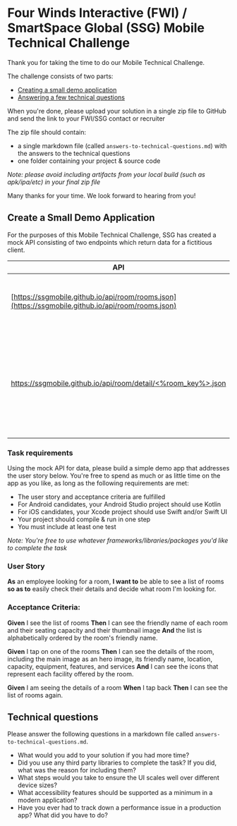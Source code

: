 # Four Winds Interactive (FWI) / SmartSpace Global (SSG) Mobile Technical Challenge

Thank you for taking the time to do our Mobile Technical Challenge.  

The challenge consists of two parts:  

- [Creating a small demo application](#create-a-small-demo-application)  
- [Answering a few technical questions](#technical-questions)  

When you're done, please upload your solution in a single zip file to GitHub and send the link to your FWI/SSG contact or recruiter  

The zip file should contain:  
- a single markdown file (called `answers-to-technical-questions.md`) with the answers to the technical questions  
- one folder containing your project & source code  

_Note: please avoid including artifacts from your local build (such as apk/ipa/etc) in your final zip file_

Many thanks for your time. We look forward to hearing from you!  

## Create a Small Demo Application

For the purposes of this Mobile Technical Challenge, SSG has created a mock API consisting of two endpoints which return data for a fictitious client.

API | Purpose
------------ | -------------
[https://ssgmobile.github.io/api/room/rooms.json](https://ssgmobile.github.io/api/room/rooms.json) | Returns a list of meeting rooms in a building.
[https://ssgmobile.github.io/api/room/detail/<%room_key%>.json](https://ssgmobile.github.io/api/room/detail/0001.json) | Returns the name, location and various facilities offered by room with the given key. 

### Task requirements

Using the mock API for data, please build a simple demo app that addresses the user story below. You're free to spend as much or as little time on the app as you like, as long as the following requirements are met:  

- The user story and acceptance criteria are fulfilled
- For Android candidates, your Android Studio project should use Kotlin  
- For iOS candidates, your Xcode project should use Swift and/or Swift UI  
- Your project should compile & run in one step  
- You must include at least one test  

_Note: You're free to use whatever frameworks/libraries/packages you'd like to complete the task_  


### User Story
**As** an employee looking for a room, **I want to** be able to see a list of rooms **so as to** easily check their details and decide what room I'm looking for. 
 
### Acceptance Criteria:
**Given** I see the list of rooms
**Then** I can see the friendly name of each room and their seating capacity and their thumbnail image
**And** the list is alphabetically ordered by the room's friendly name.
 
**Given** I tap on one of the rooms
**Then** I can see the details of the room, including the main image as an hero image, its friendly name, location, capacity, equipment, features, and services
**And** I can see the icons that represent each facility offered by the room.
 
**Given** I am seeing the details of a room
**When** I tap back
**Then** I can see the list of rooms again.

## Technical questions

Please answer the following questions in a markdown file called `answers-to-technical-questions.md`.

- What would you add to your solution if you had more time?
- Did you use any third party libraries to complete the task? If you did, what was the reason for including them?
- What steps would you take to ensure the UI scales well over different device sizes?
- What accessibility features should be supported as a minimum in a modern application?
- Have you ever had to track down a performance issue in a production app? What did you have to do?

